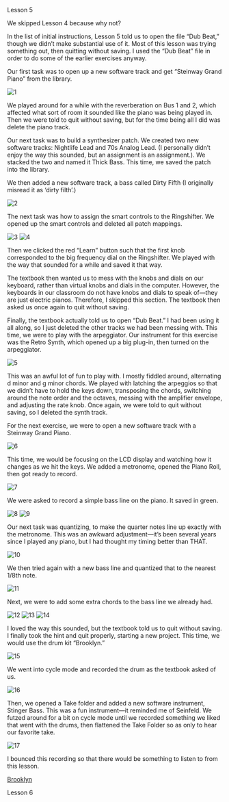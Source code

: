 Lesson 5


We skipped Lesson 4 because why not?

In the list of initial instructions, Lesson 5 told us to open the file “Dub Beat,” though we didn’t make substantial use of it.  Most of this lesson was trying something out, then quitting without saving.  I used the “Dub Beat” file in order to do some of the earlier exercises anyway.

Our first task was to open up a new software track and get “Steinway Grand Piano” from the library.

![1](/Images/L5S1.png)

We played around for a while with the reverberation on Bus 1 and 2, which affected what sort of room it sounded like the piano was being played in.  Then we were told to quit without saving, but for the time being all I did was delete the piano track.

Our next task was to build a synthesizer patch.  We created two new software tracks: Nightlife Lead and 70s Analog Lead.  (I personally didn’t enjoy the way this sounded, but an assignment is an assignment.). We stacked the two and named it Thick Bass.  This time, we saved the patch into the library.

We then added a new software track, a bass called Dirty Fifth (I originally misread it as ‘dirty filth’.)

![2](/Images/L5S2.png)

The next task was how to assign the smart controls to the Ringshifter.  We opened up the smart controls and deleted all patch mappings.

![3](/Images/L5S3.png)
![4](/Images/L5S4.png)

Then we clicked the red “Learn” button such that the first knob corresponded to the big frequency dial on the Ringshifter.  We played with the way that sounded for a while and saved it that way.

The textbook then wanted us to mess with the knobs and dials on our keyboard, rather than virtual knobs and dials in the computer.  However, the keyboards in our classroom do not have knobs and dials to speak of—they are just electric pianos.  Therefore, I skipped this section.  The textbook then asked us once again to quit without saving.

Finally, the textbook actually told us to open “Dub Beat.”  I had been using it all along, so I just deleted the other tracks we had been messing with.  This time, we were to play with the arpeggiator.  Our instrument for this exercise was the Retro Synth, which opened up a big plug-in, then turned on the arpeggiator.

![5](/Images/L5S5.png)

This was an awful lot of fun to play with.  I mostly fiddled around, alternating d minor and g minor chords.  We played with latching the arpeggios so that we didn’t have to hold the keys down, transposing the chords, switching around the note order and the octaves, messing with the amplifier envelope, and adjusting the rate knob.  Once again, we were told to quit without saving, so I deleted the synth track.

For the next exercise, we were to open a new software track with a Steinway Grand Piano.

![6](/Images/L5S6.png)

This time, we would be focusing on the LCD display and watching how it changes as we hit the keys.  We added a metronome, opened the Piano Roll, then got ready to record.

![7](/Images/L5S7.png)

We were asked to record a simple bass line on the piano.  It saved in green.

![8](/Images/L5S8.png)
![9](/Images/L5S9.png)

Our next task was quantizing, to make the quarter notes line up exactly with the metronome.  This was an awkward adjustment—it’s been several years since I played any piano, but I had thought my timing better than THAT.

![10](/Images/L5S10.png)

We then tried again with a new bass line and quantized that to the nearest 1/8th note.

![11](/Images/L5S11.png)

Next, we were to add some extra chords to the bass line we already had.

![12](/Images/L5S12.png)
![13](/Images/L5S13.png)
![14](/Images/L5S14.png)

I loved the way this sounded, but the textbook told us to quit without saving.  I finally took the hint and quit properly, starting a new project.  This time, we would use the drum kit “Brooklyn.”

![15](/Images/L5S15.png)

We went into cycle mode and recorded the drum as the textbook asked of us.

![16](/Images/L5S16.png)

Then, we opened a Take folder and added a new software instrument, Stinger Bass.  This was a fun instrument—it reminded me of Seinfeld.  We futzed around for a bit on cycle mode until we recorded something we liked that went with the drums, then flattened the Take Folder so as only to hear our favorite take.

![17](/Images/L5S17.png)

I bounced this recording so that there would be something to listen to from this lesson.

[Brooklyn](/Audio/brooklynKBG.mp3)


Lesson 6


